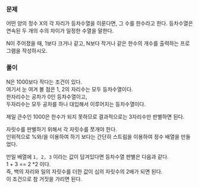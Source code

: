 ### 문제

어떤 양의 정수 X의 각 자리가 등차수열을 이룬다면, 그 수를 한수라고 한다. 등차수열은 연속된 두 개의 수의 차이가 일정한 수열을 말한다.    

N이 주어졌을 때, 1보다 크거나 같고, N보다 작거나 같은 한수의 개수를 출력하는 프로그램을 작성하시오.    


### 풀이

N은 1000보다 작다는 조건이 있다.   
여기서 눈 여겨 볼 점은 1, 2의 자리수는 모두 등차수열이다.   
한자리수는 공차가 0인 등차수열이고,   
두자리수는 모두 공차를 하나 대입해서 이루어지는 등차수열이다.   

제일 큰수인 1000은 한수가 되지 못하므로 결과적으로는 3자리수만 판별하면 된다.   

자릿수를 판별하기 위해서 각 자릿수를 쪼개야 한다.   
인위적으로 %와/을 이용하여 하기 보다는 간단히 스트림을 이용하여 정수 배열을 만들었다.   

만일 배열에 `1, 2, 3` 이라는 값이 담겨있다면 등차수열 판별은 다음과 같다.   
1 + 3 == 2 *2 이다.   
즉, 백의 자리와 일의 자릿수를 더한 값이 십의 자릿수의 2배가 되면 된다.   
이 조건으로 참 거짓을 가리면 된다.
